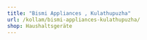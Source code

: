 ```yaml
---
title: "Bismi Appliances , Kulathupuzha"
url: /kollam/bismi-appliances-kulathupuzha/
shop: Haushaltsgeräte
---
```

